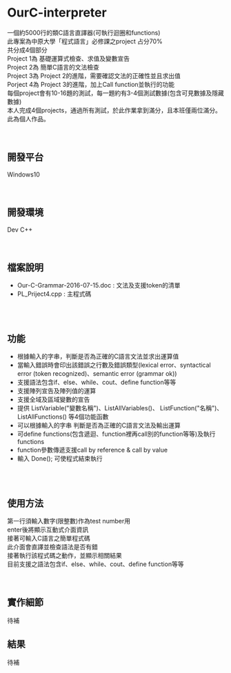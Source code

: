 # OurC-interpreter
一個約5000行的類C語言直譯器(可執行迴圈和functions)<br>
此專案為中原大學「程式語言」必修課之project 占分70%<br>
共分成4個部分<br>
Project 1為 基礎運算式檢查、求值及變數宣告<br>
Project 2為 簡單C語言的文法檢查<br>
Project 3為 Project 2的進階，需要確認文法的正確性並且求出值<br>
Porject 4為 Project 3的進階，加上Call function並執行的功能<br>
每個project會有10-16題的測試，每一題約有3-4個測試數據(包含可見數據及隱藏數據)<br>
本人完成4個projects，通過所有測試，於此作業拿到滿分，且本班僅兩位滿分。<br>
此為個人作品。<br>
<br>
<br>

## 開發平台
Windows10<br>
<br>
<br>

## 開發環境
Dev C++<br>
<br>
<br>

## 檔案說明
* Our-C-Grammar-2016-07-15.doc : 文法及支援token的清單
* PL_Priject4.cpp : 主程式碼
<br>
<br>

## 功能
* 根據輸入的字串，判斷是否為正確的C語言文法並求出運算值
* 當輸入錯誤時會印出該錯誤之行數及錯誤類型(lexical error、syntactical error (token recognized)、semantic error (grammar ok))
* 支援語法包含if、else、while、cout、define function等等
* 支援陣列宣告及陣列值的運算
* 支援全域及區域變數的宣告
* 提供 ListVariable("變數名稱")、ListAllVariables()、 ListFunction("名稱")、ListAllFunctions() 等4個功能函數
* 可以根據輸入的字串 判斷是否為正確的C語言文法及輸出運算
* 可define functions(包含遞迴、function裡再call別的function等等)及執行functions
* function參數傳遞支援call by reference & call by value
* 輸入 Done(); 可使程式結束執行
<br>
<br>

## 使用方法
第一行須輸入數字(限整數)作為test number用<br>
enter後將顯示互動式介面資訊<br>
接著可輸入C語言之簡單程式碼<br>
此介面會直譯並檢查語法是否有錯<br>
接著執行該程式碼之動作，並顯示相關結果<br>
目前支援之語法包含if、else、while、cout、define function等等<br>
<br>
<br>


## 實作細節
待補

## 結果
待補
